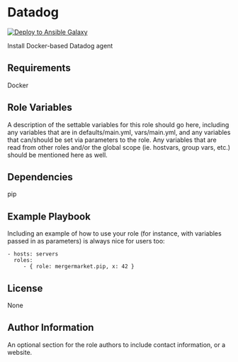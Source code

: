 Datadog
=========

[![Deploy to Ansible Galaxy](https://github.com/mergermarket/ansible-role-datadog/actions/workflows/deploy.yml/badge.svg)](https://github.com/mergermarket/ansible-role-datadog/actions/workflows/deploy.yml)

Install Docker-based Datadog agent

Requirements
------------

Docker

Role Variables
--------------

A description of the settable variables for this role should go here, including any variables that are in defaults/main.yml, vars/main.yml, and any variables that can/should be set via parameters to the role. Any variables that are read from other roles and/or the global scope (ie. hostvars, group vars, etc.) should be mentioned here as well.

Dependencies
------------

pip

Example Playbook
----------------

Including an example of how to use your role (for instance, with variables passed in as parameters) is always nice for users too:

    - hosts: servers
      roles:
         - { role: mergermarket.pip, x: 42 }

License
-------

None

Author Information
------------------

An optional section for the role authors to include contact information, or a website.
